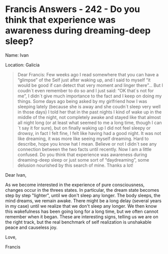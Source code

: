 # Francis Answers - 242 - Do you think that experience was awareness during dreaming-deep sleep?

Name: Ivan

Location: Galicia

>Dear Francis: Few weeks ago I read somewhere that you can have a “glimpse” of the Self just after waking up, and I said to myself “it would be good if can detect that very moment and linger there”... But I coudn`t even remember to do so and I just said: “OK that´s not for me”, I didn´t give much importance to the fact and I keep on doing my things. Some days ago being asked by my girlfriend how I was sleeping lately (because she is away and she coudn´t sleep very well in those days) I told her that in the past nights I kind of wake up in the middle of the night, not completely awake and stayed like that almost all night long (or at least what seemed to me a long time, though I can´t say it for sure), but on finally waking up I did not feel sleepy or drowsy, in fact I felt fine, I felt like having had a good night. It was not like dreaming, it was more like seeing myself dreaming. Hard to describe, hope you know hat I mean. Believe or not I didn´t see any connection between the two facts until recently. Now I am a little confused. Do you think that experience was awareness during dreaming-deep sleep or just some sort of “daydreaming”, some delusion nourished by this search of mine. Thanks a lot!

Dear Ivan,

As we become interested in the experience of pure consciousness, changes occur in the threes states. In particular, the dream state becomes step by step "lighter", until we don't sleep any longer. The body sleeps, the mind dreams, we remain awake. There might be a long delay (several years in my case) until we realize that we don't sleep any longer. We then know this wakefulness has been going long for a long time, but we often cannot remember when it began. These are interesting signs, telling us we are on the right track, but the real benchmark of self realization is unshakable peace and causeless joy.

Love,

Francis